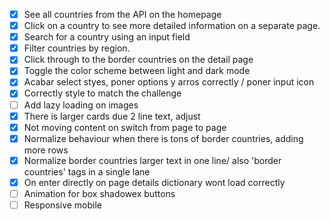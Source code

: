 - [X] See all countries from the API on the homepage
- [X] Click on a country to see more detailed information on a separate page.
- [X] Search for a country using an input field
- [X] Filter countries by region.
- [X] Click through to the border countries on the detail page
- [X] Toggle the color scheme between light and dark mode
- [X] Acabar select styes, poner options y arros correctly / poner input icon
- [X] Correctly style to match the challenge
- [ ] Add lazy loading on images
- [X] There is larger cards due 2 line text, adjust
- [X] Not moving content on switch from page to page
- [X] Normalize behaviour when there is tons of border countries, adding more rows
- [X] Normalize border countries larger text in one line/ also 'border countries' tags in a single lane
- [X] On enter directly on page details dictionary wont load correctly
- [ ] Animation for box shadowex buttons
- [ ] Responsive mobile